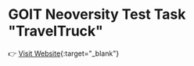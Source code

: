 # GOIT Neoversity Test Task "TravelTruck"

:point_right: [Visit Website](https://goit-neo-test-task-travel-trucks.vercel.app/){:target="_blank"}
